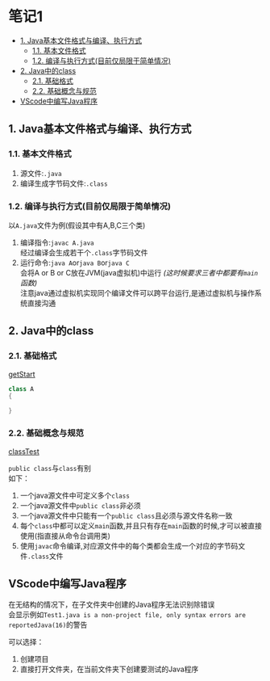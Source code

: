 # 笔记1

- [1. Java基本文件格式与编译、执行方式](#1-java基本文件格式与编译执行方式)
  - [1.1. 基本文件格式](#11-基本文件格式)
  - [1.2. 编译与执行方式(目前仅局限于简单情况)](#12-编译与执行方式目前仅局限于简单情况)
- [2. Java中的class](#2-java中的class)
  - [2.1. 基础格式](#21-基础格式)
  - [2.2. 基础概念与规范](#22-基础概念与规范)
- [VScode中编写Java程序](#vscode中编写java程序)

## 1. Java基本文件格式与编译、执行方式

### 1.1. 基本文件格式

1. 源文件:`.java`
2. 编译生成字节码文件:`.class`

### 1.2. 编译与执行方式(目前仅局限于简单情况)

以`A.java`文件为例(假设其中有A,B,C三个类)

1. 编译指令:```javac A.java```  
    经过编译会生成若干个`.class`字节码文件
2. 运行命令:```java A```or```java B```or```java C```  
    会将A or B or C放在JVM(java虚拟机)中运行 *(这时候要求三者中都要有`main`函数)*  
    注意java通过虚拟机实现同个编译文件可以跨平台运行,是通过虚拟机与操作系统直接沟通  

## 2. Java中的class

### 2.1. 基础格式

[getStart](../1_code/1_1_basicGrammar/getStarted.java)  

```java
class A
{

}
```

### 2.2. 基础概念与规范

[classTest](../1_code/1_1_basicGrammar/classTest.java)  

`public class`与`class`有别  
如下：  

1. 一个java源文件中可定义多个`class`  
2. 一个java源文件中`public class`非必须
3. 一个java源文件中只能有一个`public class`且必须与源文件名称一致  
4. 每个`class`中都可以定义`main`函数,并且只有存在`main`函数的时候,才可以被直接使用(指直接从命令台调用类)  
5. 使用`javac`命令编译,对应源文件中的每个类都会生成一个对应的字节码文件`.class`文件  

## VScode中编写Java程序

在无结构的情况下，在子文件夹中创建的Java程序无法识别除错误  
会显示例如`Test1.java is a non-project file, only syntax errors are reportedJava(16)`的警告  

可以选择：  

1. 创建项目
2. 直接打开文件夹，在当前文件夹下创建要测试的Java程序
